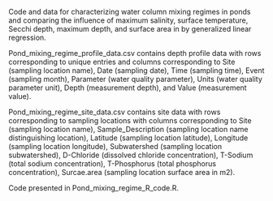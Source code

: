 Code and data for characterizing water column mixing regimes in ponds and comparing the influence of maximum salinity, surface temperature, Secchi depth, maximum depth, and surface area in by generalized linear regression.

Pond_mixing_regime_profile_data.csv contains depth profile data with rows corresponding to unique entries and columns corresponding to Site (sampling location name), Date (sampling date), Time (sampling time), Event (sampling month), Parameter (water quality parameter), Units (water quality parameter unit), Depth (measurement depth), and Value (measurement value).

Pond_mixing_regime_site_data.csv contains site data with rows corresponding to sampling locations with columns corresponding to Site (sampling location name), Sample_Description (sampling location name distinguishing location), Latitude (sampling location latitude), Longitude (sampling location longitude), Subwatershed (sampling location subwatershed), D-Chloride (dissolved chloride concentration), T-Sodium (total sodium concentration), T-Phosphorus (total phosphorus concentration), Surcae.area (sampling location surface area in m2).

Code presented in Pond_mixing_regime_R_code.R.
